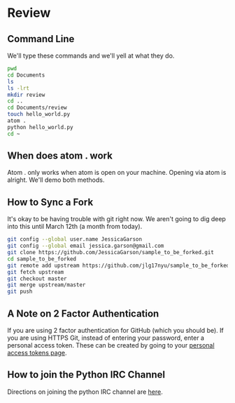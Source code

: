 # Review

## Command Line
We'll type these commands and we'll yell at what they do.
```bash
pwd
cd Documents
ls
ls -lrt
mkdir review
cd ..
cd Documents/review
touch hello_world.py
atom .
python hello_world.py
cd ~
```

## When does atom . work
Atom . only works when atom is open on your machine. Opening via atom is alright. We'll demo both methods.

## How to Sync a Fork
It's okay to be having trouble with git right now. We aren't going to dig deep into this until March 12th (a month from today).

```bash
git config --global user.name JessicaGarson
git config --global email jessica.garson@gmail.com
git clone https://github.com/JessicaGarson/sample_to_be_forked.git
cd sample_to_be_forked
git remote add upstream https://github.com/jlg17nyu/sample_to_be_forked.git
git fetch upstream
git checkout master
git merge upstream/master
git push
```

## A Note on 2 Factor Authentication
If you are using 2 factor authentication for GitHub (which you should be). If you are using HTTPS Git, instead of entering your password, enter a personal access token. These can be created by going to your
[personal access tokens page](https://github.com/settings/tokens).

## How to join the Python IRC Channel
Directions on joining the python IRC channel are [here](https://www.python.org/community/irc/).
